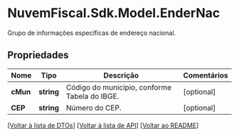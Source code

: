 # NuvemFiscal.Sdk.Model.EnderNac
Grupo de informações específicas de endereço nacional.

## Propriedades

Nome | Tipo | Descrição | Comentários
------------ | ------------- | ------------- | -------------
**cMun** | **string** | Código do município, conforme Tabela do IBGE. | [optional] 
**CEP** | **string** | Número do CEP. | [optional] 

[[Voltar à lista de DTOs]](../README.md#documentation-for-models) [[Voltar à lista de API]](../README.md#documentation-for-api-endpoints) [[Voltar ao README]](../README.md)

